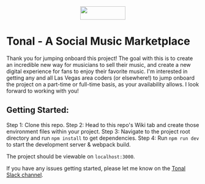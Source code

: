 <div align="center">
    <img width="118" height="35" src="https://firebasestorage.googleapis.com/v0/b/tonal-development.appspot.com/o/assets%2Fheader%2Ftonal-logo.png?alt=media&token=8c709f68-11b8-41ef-969d-f17c5286c4a1">
</div>

# Tonal - A Social Music Marketplace

Thank you for jumping onboard this project! The goal with this is to create an incredible new way for musicians to sell their music, and create a new digital experience for fans to enjoy their favorite music. I'm interested in getting any and all Las Vegas area coders (or elsewhere!) to jump onboard the project on a part-time or full-time basis, as your availability allows. I look forward to working with you!

## Getting Started:

Step 1: Clone this repo.
Step 2: Head to this repo's Wiki tab and create those environment files within your project.
Step 3: Navigate to the project root directory and run `npm install` to get dependencies.
Step 4: Run `npm run dev` to start the development server & webpack build.

The project should be viewable on `localhost:3000`.

If you have any issues getting started, please let me know on the [Tonal Slack channel](https://tonalmusic.slack.com/ "Tonal Slack channel").
